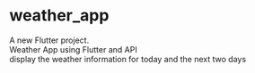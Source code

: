 # weather_app

A new Flutter project.  
Weather App using Flutter and API  
display the weather information for today and the next two days

